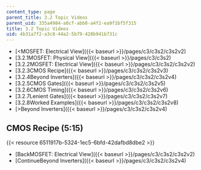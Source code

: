 ```yaml
---
content_type: page
parent_title: 3.2 Topic Videos
parent_uid: 335a4984-a0cf-abb0-a4f2-ea9f1bf5f315
title: 3.2 Topic Videos
uid: 4b31a7f2-a3c8-44a2-5b79-428b941b731c
---
```


*   [\<MOSFET: Electrical View]({{< baseurl >}}/pages/c3/c3s2/c3s2v2)
*   [3.2.1MOSFET: Physical View]({{< baseurl >}}/pages/c3/c3s2)
*   [3.2.2MOSFET: Electrical View]({{< baseurl >}}/pages/c3/c3s2/c3s2v2)
*   [3.2.3CMOS Recipe]({{< baseurl >}}/pages/c3/c3s2/c3s2v3)
*   [3.2.4Beyond Inverters]({{< baseurl >}}/pages/c3/c3s2/c3s2v4)
*   [3.2.5CMOS Gates]({{< baseurl >}}/pages/c3/c3s2/c3s2v5)
*   [3.2.6CMOS Timing]({{< baseurl >}}/pages/c3/c3s2/c3s2v6)
*   [3.2.7Lenient Gates]({{< baseurl >}}/pages/c3/c3s2/c3s2v7)
*   [3.2.8Worked Examples]({{< baseurl >}}/pages/c3/c3s2/c3s2v8)
*   [\>Beyond Inverters]({{< baseurl >}}/pages/c3/c3s2/c3s2v4)

CMOS Recipe (5:15)
------------------

{{< resource 6511917b-5324-1ec5-6bfd-42dafbd8dbe2 >}}

*   [BackMOSFET: Electrical View]({{< baseurl >}}/pages/c3/c3s2/c3s2v2)
*   [ContinueBeyond Inverters]({{< baseurl >}}/pages/c3/c3s2/c3s2v4)